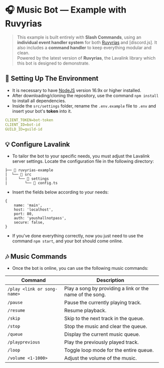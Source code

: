 # 🎧 Music Bot — Example with Ruvyrias

> This example is built entirely with **Slash Commands**, using an **individual event handler system** for both [Ruvyrias](https://www.npmjs.com/package/ruvyrias) and [discord.js]. It also includes a **command handler** to keep everything modular and clean.  
> Powered by the latest version of **Ruvyrias**, the Lavalink library which this bot is designed to demonstrate.

## 🚀 Setting Up The Environment

* It is necessary to have [NodeJS](https://nodejs.org/en/download/current/) version 16.9x or higher installed.
* After downloading/cloning the repository, use the command `npm install` to install all dependencies.
* Inside the `src/settings` folder, rename the `.env.example` file to `.env` and insert your bot's **token** into it.

```yaml
CLIENT_TOKEN=bot-token
CLIENT_ID=bot-id
GUILD_ID=guild-id
```

## 💡 Configure Lavalink
* To tailor the bot to your specific needs, you must adjust the Lavalink server settings. Locate the configuration file in the following directory:
```
├── 📁 ruvyrias-example
|  └── 📁 src
|     └── 📁 settings
|        └── 📄 config.ts
```
* Insert the fields below according to your needs:
```
{
    name: 'main',
    host: 'localhost',
    port: 80,
    auth: 'youshallnotpass',
    secure: false,
}
```

* If you've done everything correctly, now you just need to use the command `npm start`, and your bot should come online.

## 🎶 Music Commands

* Once the bot is online, you can use the following music commands:

| Command                         | Description                                                           |
| ------------------------------- | --------------------------------------------------------------------- |
| `/play <link or song-name>`     | Play a song by providing a link or the name of the song.              |
| `/pause`                        | Pause the currently playing track.                                    |
| `/resume`                       | Resume playback.                                                      |
| `/skip`                         | Skip to the next track in the queue.                                  |
| `/stop`                         | Stop the music and clear the queue.                                   |
| `/queue`                        | Display the current music queue.                                      |
| `/playprevious`                 | Play the previously played track.                                     |
| `/loop`                         | Toggle loop mode for the entire queue.                                |
| `/volume <1-1000>`              | Adjust the volume of the music.                                       |